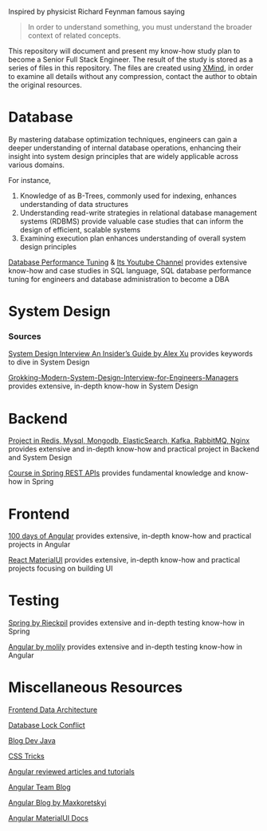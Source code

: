 Inspired by physicist Richard Feynman famous saying 
> In order to understand something, you must understand the broader context of related concepts.

This repository will document and present my know-how study plan to become a Senior Full Stack Engineer. The result of the study is stored as a series of files in this repository. The files are created using [XMind](https://xmind.app/), in order to examine all details without any compression, contact the author to obtain the original resources.

# Database
By mastering database optimization techniques, engineers can gain a deeper understanding of internal database operations, enhancing their insight into system design principles that are widely applicable across various domains. 

For instance, 

1. Knowledge of as B-Trees, commonly used for indexing, enhances understanding of data structures  
2. Understanding read-write strategies in relational database management systems (RDBMS) provide valuable case studies that can inform the design of efficient, scalable systems
3. Examining execution plan enhances understanding of overall system design principles

[Database Performance Tuning](https://wecommit.com.vn/) & [Its Youtube Channel](https://www.youtube.com/@tranquochuywecommit) provides extensive know-how and case studies in SQL language, SQL database performance tuning for engineers and database administration to become a DBA

# System Design
### Sources
[System Design Interview An Insider’s Guide by Alex Xu](https://github.com/Henrywu573/Catalogue/blob/master/System%20Design%20Interview%20An%20Insider%E2%80%99s%20Guide%20by%20Alex%20Xu%20(z-lib.org).pdf) provides keywords to dive in System Design 

[Grokking-Modern-System-Design-Interview-for-Engineers-Managers](https://github.com/anonystick/anonystick/tree/main/Library/system.design/educative.io/Grokking-Modern-System-Design-Interview-for-Engineers-Managers) provides extensive, in-depth know-how in System Design

# Backend
[Project in Redis, Mysql, Mongodb, ElasticSearch, Kafka, RabbitMQ, Nginx](https://github.com/anonystick/anonystick) provides extensive and in-depth know-how and practical project in Backend and System Design

[Course in Spring REST APIs](https://www.udemy.com/course/spring-boot-rest-apis-ultimate/) provides fundamental knowledge and know-how in Spring

# Frontend
[100 days of Angular](https://github.com/angular-vietnam/100-days-of-angular) provides extensive, in-depth know-how and practical projects in Angular

[React MaterialUI](https://www.youtube.com/@trungquandev/featured) provides extensive, in-depth know-how and practical projects focusing on building UI

# Testing
[Spring by Rieckpil](https://rieckpil.de/courses/) provides extensive and in-depth testing know-how in Spring

[Angular by molily](https://testing-angular.com/) provides extensive and in-depth testing know-how in Angular

# Miscellaneous Resources
[Frontend Data Architecture](https://bookshelf-b2bf6.web.app/)

[Database Lock Conflict](https://wecommit.com.vn/sql-lock-conflict-la-gi/)

[Blog Dev Java](https://dev.java/)

[CSS Tricks](https://css-tricks.com/)

[Angular reviewed articles and tutorials](https://angular.love/)

[Angular Team Blog](https://blog.angular.dev/)

[Angular Blog by Maxkoretskyi](https://indepth.dev/)

[Angular MaterialUI Docs](https://rc.material.angular.io/)
